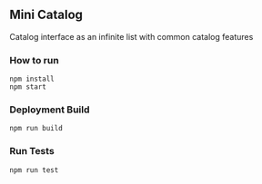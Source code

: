 ## Mini Catalog

Catalog interface as an infinite list with common catalog features

### How to run

```
npm install
npm start
```

### Deployment Build

```
npm run build
```

### Run Tests

```
npm run test
```
